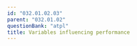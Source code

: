 ```yaml
---
id: "032.01.02.03"
parent: "032.01.02"
questionBank: "atpl"
title: Variables influencing performance
---
```


